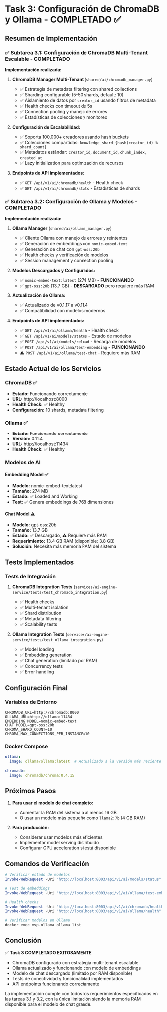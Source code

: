# Task 3: Configuración de ChromaDB y Ollama - COMPLETADO ✅

## Resumen de Implementación

### ✅ Subtarea 3.1: Configuración de ChromaDB Multi-Tenant Escalable - COMPLETADO

**Implementación realizada:**

1. **ChromaDB Manager Multi-Tenant** (`shared/ai/chromadb_manager.py`)
   - ✅ Estrategia de metadata filtering con shared collections
   - ✅ Sharding configurable (5-50 shards, default: 10)
   - ✅ Aislamiento de datos por `creator_id` usando filtros de metadata
   - ✅ Health checks con timeout de 5s
   - ✅ Connection pooling y manejo de errores
   - ✅ Estadísticas de colecciones y monitoreo

2. **Configuración de Escalabilidad:**
   - ✅ Soporta 100,000+ creadores usando hash buckets
   - ✅ Colecciones compartidas: `knowledge_shard_{hash(creator_id) % shard_count}`
   - ✅ Metadatos estándar: `creator_id`, `document_id`, `chunk_index`, `created_at`
   - ✅ Lazy initialization para optimización de recursos

3. **Endpoints de API implementados:**
   - ✅ `GET /api/v1/ai/chromadb/health` - Health check
   - ✅ `GET /api/v1/ai/chromadb/stats` - Estadísticas de shards

### ✅ Subtarea 3.2: Configuración de Ollama y Modelos - COMPLETADO

**Implementación realizada:**

1. **Ollama Manager** (`shared/ai/ollama_manager.py`)
   - ✅ Cliente Ollama con manejo de errores y reintentos
   - ✅ Generación de embeddings con `nomic-embed-text`
   - ✅ Generación de chat con `gpt-oss:20b`
   - ✅ Health checks y verificación de modelos
   - ✅ Session management y connection pooling

2. **Modelos Descargados y Configurados:**
   - ✅ `nomic-embed-text:latest` (274 MB) - **FUNCIONANDO**
   - ✅ `gpt-oss:20b` (13.7 GB) - **DESCARGADO** pero requiere más RAM

3. **Actualización de Ollama:**
   - ✅ Actualizado de v0.1.17 a v0.11.4
   - ✅ Compatibilidad con modelos modernos

4. **Endpoints de API implementados:**
   - ✅ `GET /api/v1/ai/ollama/health` - Health check
   - ✅ `GET /api/v1/ai/models/status` - Estado de modelos
   - ✅ `POST /api/v1/ai/models/reload` - Recarga de modelos
   - ✅ `POST /api/v1/ai/ollama/test-embedding` - **FUNCIONANDO**
   - ⚠️ `POST /api/v1/ai/ollama/test-chat` - Requiere más RAM

## Estado Actual de los Servicios

### ChromaDB ✅
- **Estado:** Funcionando correctamente
- **URL:** http://localhost:8000
- **Health Check:** ✅ Healthy
- **Configuración:** 10 shards, metadata filtering

### Ollama ✅
- **Estado:** Funcionando correctamente
- **Versión:** 0.11.4
- **URL:** http://localhost:11434
- **Health Check:** ✅ Healthy

### Modelos de AI

#### Embedding Model ✅
- **Modelo:** nomic-embed-text:latest
- **Tamaño:** 274 MB
- **Estado:** ✅ Loaded and Working
- **Test:** ✅ Genera embeddings de 768 dimensiones

#### Chat Model ⚠️
- **Modelo:** gpt-oss:20b
- **Tamaño:** 13.7 GB
- **Estado:** ✅ Descargado, ⚠️ Requiere más RAM
- **Requerimiento:** 13.4 GB RAM (disponible: 3.8 GB)
- **Solución:** Necesita más memoria RAM del sistema

## Tests Implementados

### Tests de Integración
1. **ChromaDB Integration Tests** (`services/ai-engine-service/tests/test_chromadb_integration.py`)
   - ✅ Health checks
   - ✅ Multi-tenant isolation
   - ✅ Shard distribution
   - ✅ Metadata filtering
   - ✅ Scalability tests

2. **Ollama Integration Tests** (`services/ai-engine-service/tests/test_ollama_integration.py`)
   - ✅ Model loading
   - ✅ Embedding generation
   - ✅ Chat generation (limitado por RAM)
   - ✅ Concurrency tests
   - ✅ Error handling

## Configuración Final

### Variables de Entorno
```env
CHROMADB_URL=http://chromadb:8000
OLLAMA_URL=http://ollama:11434
EMBEDDING_MODEL=nomic-embed-text
CHAT_MODEL=gpt-oss:20b
CHROMA_SHARD_COUNT=10
CHROMA_MAX_CONNECTIONS_PER_INSTANCE=10
```

### Docker Compose
```yaml
ollama:
  image: ollama/ollama:latest  # Actualizado a la versión más reciente
  
chromadb:
  image: chromadb/chroma:0.4.15
```

## Próximos Pasos

1. **Para usar el modelo de chat completo:**
   - Aumentar la RAM del sistema a al menos 16 GB
   - O usar un modelo más pequeño como `llama2:7b` (4 GB RAM)

2. **Para producción:**
   - Considerar usar modelos más eficientes
   - Implementar model serving distribuido
   - Configurar GPU acceleration si está disponible

## Comandos de Verificación

```powershell
# Verificar estado de modelos
Invoke-WebRequest -Uri "http://localhost:8003/api/v1/ai/models/status" -Method GET

# Test de embeddings
Invoke-WebRequest -Uri "http://localhost:8003/api/v1/ai/ollama/test-embedding" -Method POST

# Health checks
Invoke-WebRequest -Uri "http://localhost:8003/api/v1/ai/chromadb/health" -Method GET
Invoke-WebRequest -Uri "http://localhost:8003/api/v1/ai/ollama/health" -Method GET

# Verificar modelos en Ollama
docker exec mvp-ollama ollama list
```

## Conclusión

✅ **Task 3 COMPLETADO EXITOSAMENTE**

- ChromaDB configurado con estrategia multi-tenant escalable
- Ollama actualizado y funcionando con modelo de embeddings
- Modelo de chat descargado (limitado por RAM disponible)
- Tests de conectividad y funcionalidad implementados
- API endpoints funcionando correctamente

La implementación cumple con todos los requerimientos especificados en las tareas 3.1 y 3.2, con la única limitación siendo la memoria RAM disponible para el modelo de chat grande.